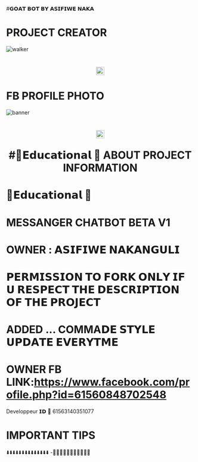 #𝗚𝗢𝗔𝗧 𝗕𝗢𝗧 𝗕𝗬 𝗔𝗦𝗜𝗙𝗜𝗪𝗘 𝗡𝗔𝗞𝗔
# PROJECT CREATOR</h1>
<img src="https://i.imgur.com/e35P0ow.jpeg" alt="walker">
<h1 align="center"><img src="./dashboard/images/logo-non-bg.png" width="22px"> 

# FB PROFILE PHOTO</h1>
<img src="./dashboard/images/.png" alt="banner">
<h1 align="center"><img src="./dashboard/images/logo-non-bg.png" width="22px"> 
 
  #💨𝗘𝗱𝘂𝗰𝗮𝘁𝗶𝗼𝗻𝗮𝗹 💨  ABOUT PROJECT INFORMATION</h1>

# 💨𝗘𝗱𝘂𝗰𝗮𝘁𝗶𝗼𝗻𝗮𝗹 💨
# MESSANGER CHATBOT BETA V1
# OWNER : 𝗔𝗦𝗜𝗙𝗜𝗪𝗘 𝗡𝗔𝗞𝗔𝗡𝗚𝗨𝗟𝗜  
# 𝗣𝗘𝗥𝗠𝗜𝗦𝗦𝗜𝗢𝗡 𝗧𝗢 𝗙𝗢𝗥𝗞 𝗢𝗡𝗟𝗬 𝗜𝗙 𝗨 𝗥𝗘𝗦𝗣𝗘𝗖𝗧 𝗧𝗛𝗘 𝗗𝗘𝗦𝗖𝗥𝗜𝗣𝗧𝗜𝗢𝗡 𝗢𝗙 𝗧𝗛𝗘 𝗣𝗥𝗢𝗝𝗘𝗖𝗧
# ADDED ... COMMA𝗗𝗘 𝗦𝗧𝗬𝗟𝗘 𝗨𝗣𝗗𝗔𝗧𝗘 𝗘𝗩𝗘𝗥𝗬𝗧𝗠𝗘
# OWNER FB LINK:https://www.facebook.com/profile.php?id=61560848702548
Developpeur 𝗜𝗗 💬
61563140351077
# IMPORTANT TIPS
⬇️⬇️⬇️⬇️⬇️⬇️⬇️⬇️⬇️⬇️⬇️⬇️⬇️⬇️
-🔵🔵🔵🔵🔵🔵🔵🔵🔵🔵🔵
